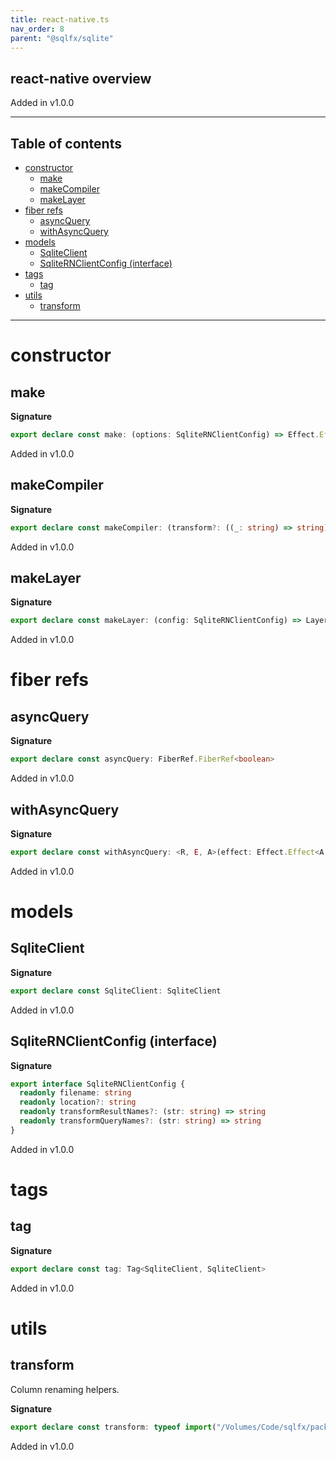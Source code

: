```yaml
---
title: react-native.ts
nav_order: 8
parent: "@sqlfx/sqlite"
---
```


## react-native overview

Added in v1.0.0

---

<h2 class="text-delta">Table of contents</h2>

- [constructor](#constructor)
  - [make](#make)
  - [makeCompiler](#makecompiler)
  - [makeLayer](#makelayer)
- [fiber refs](#fiber-refs)
  - [asyncQuery](#asyncquery)
  - [withAsyncQuery](#withasyncquery)
- [models](#models)
  - [SqliteClient](#sqliteclient)
  - [SqliteRNClientConfig (interface)](#sqliternclientconfig-interface)
- [tags](#tags)
  - [tag](#tag)
- [utils](#utils)
  - [transform](#transform)

---

# constructor

## make

**Signature**

```ts
export declare const make: (options: SqliteRNClientConfig) => Effect.Effect<SqliteClient, never, Scope>
```

Added in v1.0.0

## makeCompiler

**Signature**

```ts
export declare const makeCompiler: (transform?: ((_: string) => string) | undefined) => Statement.Compiler
```

Added in v1.0.0

## makeLayer

**Signature**

```ts
export declare const makeLayer: (config: SqliteRNClientConfig) => Layer.Layer<SqliteClient, never, never>
```

Added in v1.0.0

# fiber refs

## asyncQuery

**Signature**

```ts
export declare const asyncQuery: FiberRef.FiberRef<boolean>
```

Added in v1.0.0

## withAsyncQuery

**Signature**

```ts
export declare const withAsyncQuery: <R, E, A>(effect: Effect.Effect<A, E, R>) => Effect.Effect<A, E, R>
```

Added in v1.0.0

# models

## SqliteClient

**Signature**

```ts
export declare const SqliteClient: SqliteClient
```

Added in v1.0.0

## SqliteRNClientConfig (interface)

**Signature**

```ts
export interface SqliteRNClientConfig {
  readonly filename: string
  readonly location?: string
  readonly transformResultNames?: (str: string) => string
  readonly transformQueryNames?: (str: string) => string
}
```

Added in v1.0.0

# tags

## tag

**Signature**

```ts
export declare const tag: Tag<SqliteClient, SqliteClient>
```

Added in v1.0.0

# utils

## transform

Column renaming helpers.

**Signature**

```ts
export declare const transform: typeof import("/Volumes/Code/sqlfx/packages/sql/src/Transform")
```

Added in v1.0.0
